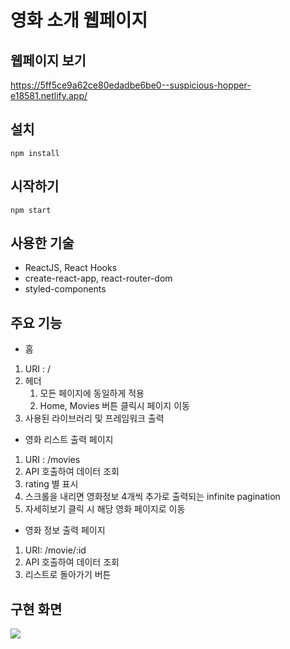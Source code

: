 # 영화 소개 웹페이지

## 웹페이지 보기
https://5ff5ce9a62ce80edadbe6be0--suspicious-hopper-e18581.netlify.app/

## 설치

```
npm install
```

## 시작하기

```
npm start
```

## 사용한 기술

- ReactJS, React Hooks
- create-react-app, react-router-dom
- styled-components

## 주요 기능

- 홈

1. URI : /
2. 헤더
   1. 모든 페이지에 동일하게 적용
   2. Home, Movies 버튼 클릭시 페이지 이동
3. 사용된 라이브러리 및 프레임워크 출력

- 영화 리스트 출력 페이지

1. URI : /movies
2. API 호출하여 데이터 조회
3. rating 별 표시
4. 스크롤을 내리면 영화정보 4개씩 추가로 출력되는 infinite pagination
5. 자세히보기 클릭 시 해당 영화 페이지로 이동

- 영화 정보 출력 페이지

1. URI: /movie/:id
2. API 호출하여 데이터 조회
3. 리스트로 돌아가기 버튼

## 구현 화면

![](/images/movie-app.gif)
